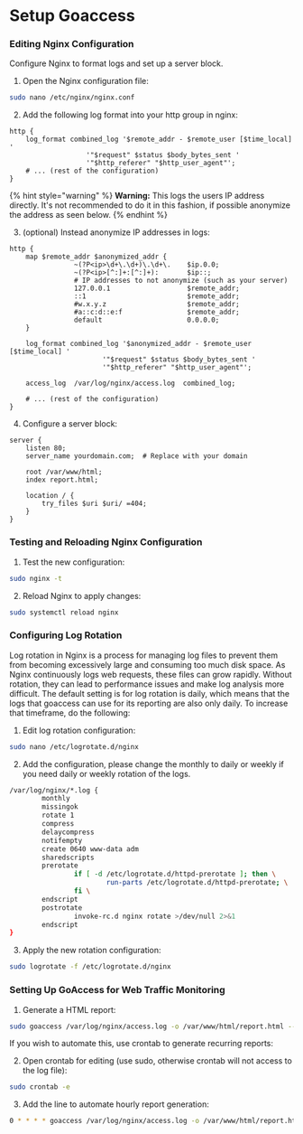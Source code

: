 # Setup Goaccess

### **Editing Nginx Configuration**

Configure Nginx to format logs and set up a server block.

1. Open the Nginx configuration file:

```bash
sudo nano /etc/nginx/nginx.conf 
```

2. Add the following log format into your http group in nginx:

```nginx
http {  
    log_format combined_log '$remote_addr - $remote_user [$time_local] '
                   '"$request" $status $body_bytes_sent '
                   '"$http_referer" "$http_user_agent"';
    # ... (rest of the configuration)
}
```

{% hint style="warning" %}
**Warning:** This logs the users IP address directly. It's not recommended to do it in this fashion, if possible anonymize the address as seen below.
{% endhint %}

3. (optional) Instead anonymize IP addresses in logs:

```nginx
http {
    map $remote_addr $anonymized_addr {
                ~(?P<ip>\d+\.\d+)\.\d+\.    $ip.0.0;
                ~(?P<ip>[^:]+:[^:]+):       $ip::;
                # IP addresses to not anonymize (such as your server)
                127.0.0.1                   $remote_addr;
                ::1                         $remote_addr;
                #w.x.y.z                    $remote_addr;
                #a::c:d::e:f                $remote_addr;
                default                     0.0.0.0;
    }
    
    log_format combined_log '$anonymized_addr - $remote_user [$time_local] '
                       '"$request" $status $body_bytes_sent '
                       '"$http_referer" "$http_user_agent"';
                       
    access_log  /var/log/nginx/access.log  combined_log;
    
    # ... (rest of the configuration)
}
```

4. Configure a server block:

```nginx
server {
    listen 80;
    server_name yourdomain.com;  # Replace with your domain

    root /var/www/html;
    index report.html;

    location / {
        try_files $uri $uri/ =404;
    }
}
```

### **Testing and Reloading Nginx Configuration**

1. Test the new configuration:

```bash
sudo nginx -t
```

2. Reload Nginx to apply changes:

```bash
sudo systemctl reload nginx
```

### **Configuring Log Rotation**

Log rotation in Nginx is a process for managing log files to prevent them from becoming excessively large and consuming too much disk space. As Nginx continuously logs web requests, these files can grow rapidly. Without rotation, they can lead to performance issues and make log analysis more difficult. The default setting is for log rotation is daily, which means that the logs that goaccess can use for its reporting are also only daily. To increase that timeframe, do the following:

1. Edit log rotation configuration:

```bash
sudo nano /etc/logrotate.d/nginx
```

2. Add the configuration, please change the monthly to daily or weekly if you need daily or weekly rotation of the logs.

```bash
/var/log/nginx/*.log {
        monthly
        missingok
        rotate 1
        compress
        delaycompress
        notifempty
        create 0640 www-data adm
        sharedscripts
        prerotate
                if [ -d /etc/logrotate.d/httpd-prerotate ]; then \
                        run-parts /etc/logrotate.d/httpd-prerotate; \
                fi \
        endscript
        postrotate
                invoke-rc.d nginx rotate >/dev/null 2>&1
        endscript
}
```

3. Apply the new rotation configuration:

```bash
sudo logrotate -f /etc/logrotate.d/nginx
```

### **Setting Up GoAccess for Web Traffic Monitoring**

1. Generate a HTML report:&#x20;

```bash
sudo goaccess /var/log/nginx/access.log -o /var/www/html/report.html --log-format=COMBINED
```

If you wish to automate this, use crontab to generate recurring reports:

2. Open crontab for editing (use sudo, otherwise crontab will not access to the log file):

```bash
sudo crontab -e
```

3. Add the line to automate hourly report generation:

```bash
0 * * * * goaccess /var/log/nginx/access.log -o /var/www/html/report.html --log-format=COMBINED
```

